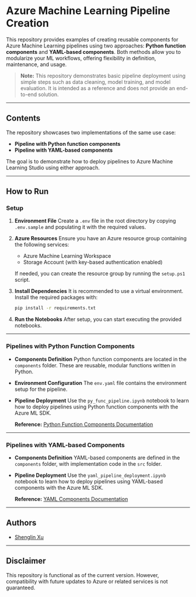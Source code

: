 # Azure Machine Learning Pipeline Creation

This repository provides examples of creating reusable components for Azure Machine Learning pipelines using two approaches: **Python function components** and **YAML-based components**. Both methods allow you to modularize your ML workflows, offering flexibility in definition, maintenance, and usage. 

> **Note:** This repository demonstrates basic pipeline deployment using simple steps such as data cleaning, model training, and model evaluation. It is intended as a reference and does not provide an end-to-end solution.

---

## Contents

The repository showcases two implementations of the same use case:

- **Pipeline with Python function components**
- **Pipeline with YAML-based components**

The goal is to demonstrate how to deploy pipelines to Azure Machine Learning Studio using either approach.

---

## How to Run

### Setup

1. **Environment File**
   Create a `.env` file in the root directory by copying `.env.sample` and populating it with the required values.

2. **Azure Resources**
   Ensure you have an Azure resource group containing the following services:

   - Azure Machine Learning Workspace
   - Storage Account (with key-based authentication enabled)

   If needed, you can create the resource group by running the `setup.ps1` script.

3. **Install Dependencies**
   It is recommended to use a virtual environment. Install the required packages with:

   ```bash
   pip install -r requirements.txt
   ```

4. **Run the Notebooks**
   After setup, you can start executing the provided notebooks.

---

### Pipelines with Python Function Components

- **Components Definition**
  Python function components are located in the `components` folder. These are reusable, modular functions written in Python.

- **Environment Configuration**
  The `env.yaml` file contains the environment setup for the pipeline.

- **Pipeline Deployment**
  Use the `py_func_pipeline.ipynb` notebook to learn how to deploy pipelines using Python function components with the Azure ML SDK.

  **Reference:**
  [Python Function Components Documentation](https://learn.microsoft.com/en-us/azure/machine-learning/how-to-create-component-pipeline-python?view=azureml-api-2)

---

### Pipelines with YAML-based Components

- **Components Definition**
  YAML-based components are defined in the `components` folder, with implementation code in the `src` folder.

- **Pipeline Deployment**
  Use the `yaml_pipeline_deployment.ipynb` notebook to learn how to deploy pipelines using YAML-based components with the Azure ML SDK.

  **Reference:**
  [YAML Components Documentation](https://learn.microsoft.com/en-us/azure/machine-learning/how-to-create-component-pipelines-cli?view=azureml-api-2)

---

## Authors

- [Shenglin Xu](shenglinxu@microsoft.com)

---

## Disclaimer

This repository is functional as of the current version. However, compatibility with future updates to Azure or related services is not guaranteed.
